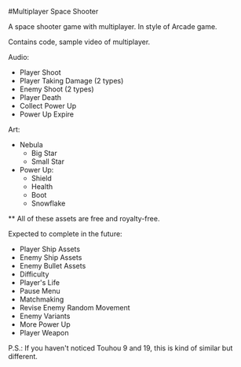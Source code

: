 #Multiplayer Space Shooter

A space shooter game with multiplayer. In style of Arcade game.

Contains code, sample video of multiplayer. 

Audio:
* Player Shoot
* Player Taking Damage (2 types)
* Enemy Shoot (2 types)
* Player Death
* Collect Power Up
* Power Up Expire

Art:
* Nebula
  - Big Star
  - Small Star
* Power Up:
  - Shield
  - Health
  - Boot
  - Snowflake
 
** All of these assets are free and royalty-free.

Expected to complete in the future:
* Player Ship Assets
* Enemy Ship Assets
* Enemy Bullet Assets
* Difficulty
* Player's Life
* Pause Menu
* Matchmaking
* Revise Enemy Random Movement
* Enemy Variants
* More Power Up
* Player Weapon

P.S.: If you haven't noticed Touhou 9 and 19, this is kind of similar but different.
